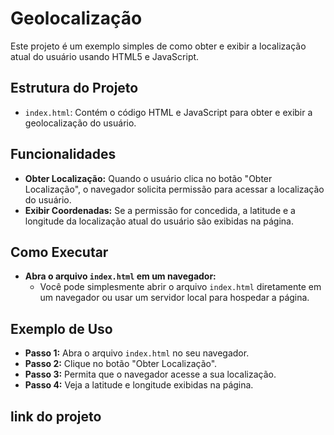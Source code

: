 # Geolocalização

Este projeto é um exemplo simples de como obter e exibir a localização atual do usuário usando HTML5 e JavaScript.

## Estrutura do Projeto

- `index.html`: Contém o código HTML e JavaScript para obter e exibir a geolocalização do usuário.

## Funcionalidades

- **Obter Localização:** Quando o usuário clica no botão "Obter Localização", o navegador solicita permissão para acessar a localização do usuário.
- **Exibir Coordenadas:** Se a permissão for concedida, a latitude e a longitude da localização atual do usuário são exibidas na página.

## Como Executar

- **Abra o arquivo `index.html` em um navegador:**
   - Você pode simplesmente abrir o arquivo `index.html` diretamente em um navegador ou usar um servidor local para hospedar a página.

## Exemplo de Uso

- **Passo 1:** Abra o arquivo `index.html` no seu navegador.
- **Passo 2:** Clique no botão "Obter Localização".
- **Passo 3:** Permita que o navegador acesse a sua localização.
- **Passo 4:** Veja a latitude e longitude exibidas na página.

## link do projeto
